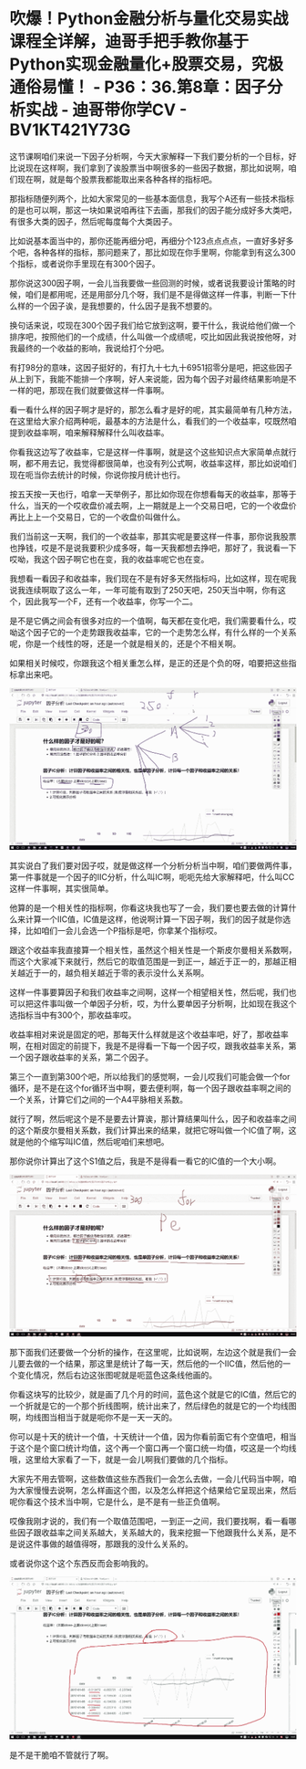 # 吹爆！Python金融分析与量化交易实战课程全详解，迪哥手把手教你基于Python实现金融量化+股票交易，究极通俗易懂！ - P36：36.第8章：因子分析实战 - 迪哥带你学CV - BV1KT421Y73G

这节课啊咱们来说一下因子分析啊，今天大家解释一下我们要分析的一个目标，好比说现在这样啊，我们拿到了诶股票当中啊很多的一些因子数据，那比如说啊，咱们现在啊，就是每个股票我都能取出来各种各样的指标吧。

那指标随便列两个，比如大家常见的一些基本面信息，我写个A还有一些技术指标的是也可以啊，那这一块如果说咱再往下去画，那我们的因子能分成好多大类吧，有很多大类的因子，然后呢每度每个大类因子。

比如说基本面当中的，那你还能再细分吧，再细分个123点点点点，一直好多好多个吧，各种各样的指标，那问题来了，那比如现在你手里啊，你能拿到有这么300个指标，或者说你手里现在有300个因子。

那你说这300因子啊，一会儿当我要做一些回测的时候，或者说我要设计策略的时候，咱们是都用呢，还是用部分几个呀，我们是不是得做这样一件事，判断一下什么样的一个因子诶，是我想要的，什么因子是我不想要的。

换句话来说，哎现在300个因子我们给它放到这啊，要干什么，我说给他们做一个排序吧，按照他们的一个成绩，什么叫做一个成绩呢，哎比如因此我说按他呀，对我最终的一个收益的影响，我说给打个分吧。

有打98分的意味，这因子挺好的，有打九十七九十6951招零分是吧，把这些因子从上到下，我能不能排一个序啊，好人来说能，因为每个因子对最终结果影响是不一样的吧，那现在我们就要做这样一件事啊。

看一看什么样的因子啊才是好的，那怎么看才是好的呢，其实最简单有几种方法，在这里给大家介绍两种呃，最基本的方法是什么，看我们的一个收益率，哎既然咱提到收益率啊，咱来解释解释什么叫收益率。

你看我这边写了收益率，它是这样一件事啊，就是这个这些知识点大家简单点就行啊，都不用去记，我觉得都很简单，也没有列公式啊，收益率这样，那比如说咱们现在呃当你去统计的时候，你说你按月统计也行。

按五天按一天也行，咱拿一天举例子，那比如你现在你想看每天的收益率，那等于什么，当天的一个哎收盘价减去啊，上一期就是上一个交易日吧，它的一个收盘价再比上上一个交易日，它的一个收盘价叫做什么。

我们当前这一天啊，我们的一个收益率，那其实呢是要这样一件事，那你说我股票也挣钱，哎是不是说我要积少成多呀，每一天我都想去挣吧，那好了，我说看一下哎呦，我这个因子啊它也在变，我的收益率呢它也在变。

我想看一看因子和收益率，我们现在不是有好多天然指标吗，比如这样，现在呢我说我连续啊取了这么一年，一年可能有取到了250天吧，250天当中啊，你有这个，因此我写一个F，还有一个收益率，你写一个二。

是不是它俩之间会有很多对应的一个值啊，每天都在变化吧，我们需要看什么，哎呦这个因子它的一个走势跟我收益率，它的一个走势怎么样，有什么样的一个关系呢，你是一个线性的呀，还是一个就是相关的，还是个不相关啊。

如果相关时候哎，你跟我这个相关重怎么样，是正的还是个负的呀，咱要把这些指标拿出来吧。

![](img/c8bb68b85635e1478eab5dd32d94d376_1.png)

其实说白了我们要对因子哎，就是做这样一个分析分析当中啊，咱们要做两件事，第一件事就是一个因子的IIC分析，什么叫IC啊，呃呃先给大家解释吧，什么叫CC这样一件事啊，其实很简单。

他算的是一个相关性的指标啊，你看这块我也写了一会，我们要也要去做的计算什么来计算一个IIC值，IC值是这样，他说啊计算一下因子啊，我们的因子就是你选择，比如咱们一会儿会选一个P指标是吧，你拿某个指标哎。

跟这个收益率我直接算一个相关性，虽然这个相关性是一个斯皮尔曼相关系数啊，而这个大家减下来就行，然后它的取值范围是一到正一，越近于正一的，那越正相关越近于一的，越负相关越近于零的表示没什么关系啊。

这样一件事要算因子和我们收益率之间啊，这样一个相望相关性，然后呢，我们也可以把这件事叫做一个单因子分析，哎，为什么要单因子分析啊，比如现在我这个选指标当中有300个，那收益率哎。

收益率相对来说是固定的吧，那每天什么样就是这个收益率吧，好了，那收益率啊，在相对固定的前提下，我是不是得看一下每一个因子哎，跟我收益率关系，第一个因子跟收益率的关系，第二个因子。

第三个一直到第300个吧，所以给我们的感觉啊，一会儿哎我们可能会做一个for循环，是不是在这个for循环当中啊，要去便利啊，每一个因子跟收益率啊之间的一个关系，计算它们之间的一个A4平脉相关系数。

就行了啊，然后呢这个是不是要去计算诶，那计算结果叫什么，因子和收益率之间的这个斯皮尔曼相关系数，我们计算出来的结果，就把它呀叫做一个IC值了啊，这就是他的个缩写叫IC值，然后呢咱们来想吧。

那你说你计算出了这个S1值之后，我是不是得看一看它的IC值的一个大小啊。

![](img/c8bb68b85635e1478eab5dd32d94d376_3.png)

那下面我们还要做一个分析的操作，在这里呢，比如说啊，左边这个就是我们一会儿要去做的一个结果，那这里是统计了每一天，然后他的一个IIC值，然后他的一个变化情况，然后右边这张图呢就是呃蓝色这条线他画的。

你看这块写的比较少，就是画了几个月的时间，蓝色这个就是它的IC值，然后它的一个折就是它的一个那个折线图啊，统计出来了，然后绿色的就是它的一个均线图啊，均线图当相当于就是呃你不是一天一天的。

你可以是十天的统计一个值，十天统计一个值，因为你看前面它有个空值吧，相当于这个是个窗口统计均值，这个再一个窗口再一个窗口统一均值，哎这是一个均线哦，这里给大家看了一下，就是一会儿啊我们要做的几个指标。

大家先不用去管啊，这些数值这些东西我们一会怎么去做，一会儿代码当中啊，咱为大家慢慢去说啊，怎么样画这个图，以及怎么样把这个结果给它呈现出来，然后呢你看这个技术当中啊，它是什么，是不是有一些正负值啊。

哎像我刚才说的，我们有一个取值范围吧，一到正一之间，我们要找啊，看一看哪些因子跟收益率之间关系越大，关系越大的，我来挖掘一下他跟我什么关系，是不是说这件事做的越值得呀，那跟我的没什么关系的。

或者说你这个这个东西反而会影响我的。

![](img/c8bb68b85635e1478eab5dd32d94d376_5.png)

是不是干脆咱不管就行了啊。